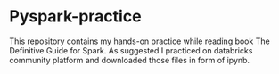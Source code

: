 # Pyspark-practice
This repository contains my hands-on practice while reading book The Definitive Guide for Spark.
As suggested I practiced on databricks community platform and downloaded those files in form of ipynb.
